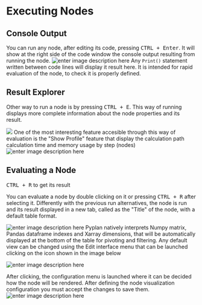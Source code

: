 
# Executing Nodes
## Console Output
You can run any node, after editing its code, pressing <kbd>CTRL + Enter</kbd>.
It will show at the right side of the code window the console output resulting from running the node.
![enter image description here](http://img.pyplan.org/Node-execution-code-tab.png)
Any `Print()` statement written between code lines will display it result here.
It is intended for rapid evaluation of the node, to check it is properly defined.

## Result Explorer
Other way to run a node is by pressing <kbd>CTRL + E</kbd>.
This way of running displays more complete information about the node properties and its result.

![](http://img.pyplan.org/Node-execution-profile.png)
One of the most interesting feature accesible through this way of evaluation is the "Show Profile" feature that display the calculation path calculation time and memory usage by step (nodes)
![enter image description here](http://img.pyplan.org/Node-execution-console+.png)

## Evaluating a Node
<kbd>CTRL + R</kbd> to get its result

You can evaluate a node by double clicking on it or pressing <kbd>CTRL + R</kbd> after selecting it.
Differently with the previous run alternatives, the node is run and its result displayed in a new tab, called as the "Title" of the node, with a default table format.

![enter image description here](http://img.pyplan.org/Node-execution-default.png)
Pyplan natively interprets Numpy matrix, Pandas dataframe indexes and Xarray dimensions, that will be automatically displayed at the bottom of the table for pivoting and filtering.
Any default view can be changed using the Edit interface menu that can be launched clicking on the icon shown in the image below

![enter image description here](http://img.pyplan.org/Node-execution-edit-interface.png)

After clicking, the configuration menu is launched where it can be decided how the node will be rendered. After defining the node visualization configuration you must accept the changes to save them.
![enter image description here](http://img.pyplan.org/Node-execution-edit-interface3.png)


<!--stackedit_data:
eyJoaXN0b3J5IjpbMTk0OTgzMjgxNiwyODU5NDYwNTAsLTQwNz
E1NTY0NywtMTQ4NjIzOTc4OCw0NzczNTY4NTIsMTI2OTExNTg2
OCwtNDcyMjE4MjUwLC0zNzk5MTYwODAsLTE4NTUzMjk5NzksMT
QzNTUyNzI4MCwxMDgxMDc5NzQ1LDUwNTk1MjI0MSw5NjAxMDg2
LDExOTAzMjIxMDQsLTU0MjA1NzA0Ml19
-->
